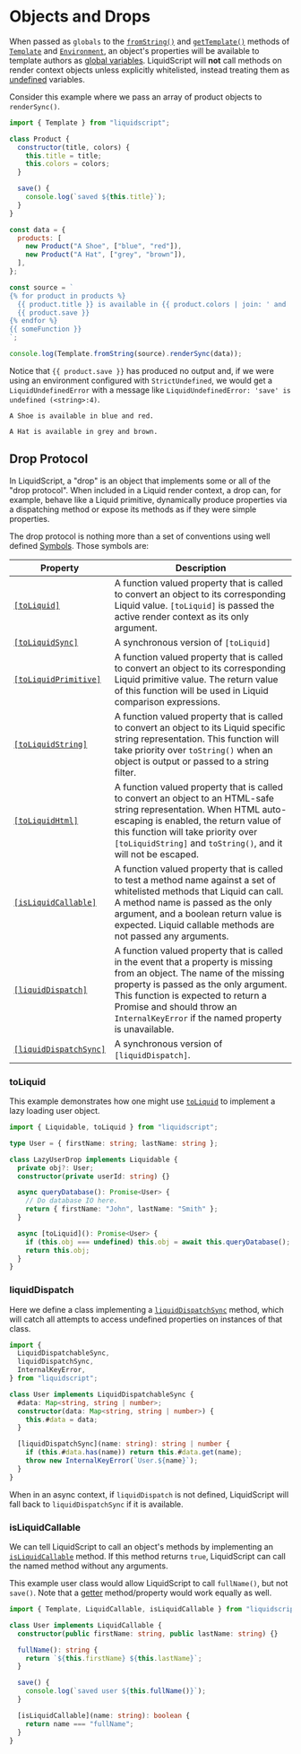 # Objects and Drops

When passed as `globals` to the [`fromString()`](../api/classes/Template.md#fromstring) and [`getTemplate()`](../api/classes/Environment.md#gettemplate) methods of [`Template`](../api/classes/Template.md) and [`Environment`](../api/classes/Environment.md), an object's properties will be available to template authors as [global variables](./render-context.md). LiquidScript will **not** call methods on render context objects unless explicitly whitelisted, instead treating them as [undefined](./undefined.md) variables.

Consider this example where we pass an array of product objects to `renderSync()`.

```js
import { Template } from "liquidscript";

class Product {
  constructor(title, colors) {
    this.title = title;
    this.colors = colors;
  }

  save() {
    console.log(`saved ${this.title}`);
  }
}

const data = {
  products: [
    new Product("A Shoe", ["blue", "red"]),
    new Product("A Hat", ["grey", "brown"]),
  ],
};

const source = `
{% for product in products %}
  {{ product.title }} is available in {{ product.colors | join: ' and ' }}.
  {{ product.save }}
{% endfor %}
{{ someFunction }}
`;

console.log(Template.fromString(source).renderSync(data));
```

Notice that `{{ product.save }}` has produced no output and, if we were using an environment configured with `StrictUndefined`, we would get a `LiquidUndefinedError` with a message like `LiquidUndefinedError: 'save' is undefined (<string>:4)`.

```plain title="output"
A Shoe is available in blue and red.

A Hat is available in grey and brown.

```

## Drop Protocol

In LiquidScript, a "drop" is an object that implements some or all of the "drop protocol". When included in a Liquid render context, a drop can, for example, behave like a Liquid primitive, dynamically produce properties via a dispatching method or expose its methods as if they were simple properties.

The drop protocol is nothing more than a set of conventions using well defined [Symbols](https://developer.mozilla.org/en-US/docs/Web/JavaScript/Reference/Global_Objects/Symbol). Those symbols are:

| Property                                                       | Description                                                                                                                                                                                                                                                                                   |
| -------------------------------------------------------------- | --------------------------------------------------------------------------------------------------------------------------------------------------------------------------------------------------------------------------------------------------------------------------------------------- |
| [`[toLiquid]`](#toliquid)                                      | A function valued property that is called to convert an object to its corresponding Liquid value. `[toLiquid]` is passed the active render context as its only argument.                                                                                                                      |
| [`[toLiquidSync]`](../api/modules.md#toliquidsync)             | A synchronous version of `[toLiquid]`                                                                                                                                                                                                                                                         |
| [`[toLiquidPrimitive]`](../api/modules.md#toliquidprimitive)   | A function valued property that is called to convert an object to its corresponding Liquid primitive value. The return value of this function will be used in Liquid comparison expressions.                                                                                                  |
| [`[toLiquidString]`](../api/modules.md#toliquidstring)         | A function valued property that is called to convert an object to its Liquid specific string representation. This function will take priority over `toString()` when an object is output or passed to a string filter.                                                                        |
| [`[toLiquidHtml]`](../api/modules.md#toliquidhtml)             | A function valued property that is called to convert an object to an HTML-safe string representation. When HTML auto-escaping is enabled, the return value of this function will take priority over `[toLiquidString]` and `toString()`, and it will not be escaped.                          |
| [`[isLiquidCallable]`](#isliquidcallable)                      | A function valued property that is called to test a method name against a set of whitelisted methods that Liquid can call. A method name is passed as the only argument, and a boolean return value is expected. Liquid callable methods are not passed any arguments.                        |
| [`[liquidDispatch]`](#liquiddispatch)                          | A function valued property that is called in the event that a property is missing from an object. The name of the missing property is passed as the only argument. This function is expected to return a Promise and should throw an `InternalKeyError` if the named property is unavailable. |
| [`[liquidDispatchSync]`](../api/modules.md#liquiddispatchsync) | A synchronous version of `[liquidDispatch]`.                                                                                                                                                                                                                                                  |

### toLiquid

This example demonstrates how one might use [`toLiquid`](../api/modules.md#toliquid) to implement a lazy loading user object.

```typescript
import { Liquidable, toLiquid } from "liquidscript";

type User = { firstName: string; lastName: string };

class LazyUserDrop implements Liquidable {
  private obj?: User;
  constructor(private userId: string) {}

  async queryDatabase(): Promise<User> {
    // Do database IO here.
    return { firstName: "John", lastName: "Smith" };
  }

  async [toLiquid](): Promise<User> {
    if (this.obj === undefined) this.obj = await this.queryDatabase();
    return this.obj;
  }
}
```

### liquidDispatch

Here we define a class implementing a [`liquidDispatchSync`](../api/modules.md#liquiddispatchsync) method, which will catch all attempts to access undefined properties on instances of that class.

```typescript
import {
  LiquidDispatchableSync,
  liquidDispatchSync,
  InternalKeyError,
} from "liquidscript";

class User implements LiquidDispatchableSync {
  #data: Map<string, string | number>;
  constructor(data: Map<string, string | number>) {
    this.#data = data;
  }

  [liquidDispatchSync](name: string): string | number {
    if (this.#data.has(name)) return this.#data.get(name);
    throw new InternalKeyError(`User.${name}`);
  }
}
```

When in an async context, if `liquidDispatch` is not defined, LiquidScript will fall back to `liquidDispatchSync` if it is available.

### isLiquidCallable

We can tell LiquidScript to call an object's methods by implementing an [`isLiquidCallable`](../api/modules.md#isliquidcallable) method. If this method returns `true`, LiquidScript can call the named method without any arguments.

This example user class would allow LiquidScript to call `fullName()`, but not `save()`. Note that a [getter](https://developer.mozilla.org/en-US/docs/Web/JavaScript/Reference/Functions/get) method/property would work equally as well.

```typescript
import { Template, LiquidCallable, isLiquidCallable } from "liquidscript";

class User implements LiquidCallable {
  constructor(public firstName: string, public lastName: string) {}

  fullName(): string {
    return `${this.firstName} ${this.lastName}`;
  }

  save() {
    console.log(`saved user ${this.fullName()}`);
  }

  [isLiquidCallable](name: string): boolean {
    return name === "fullName";
  }
}
```
